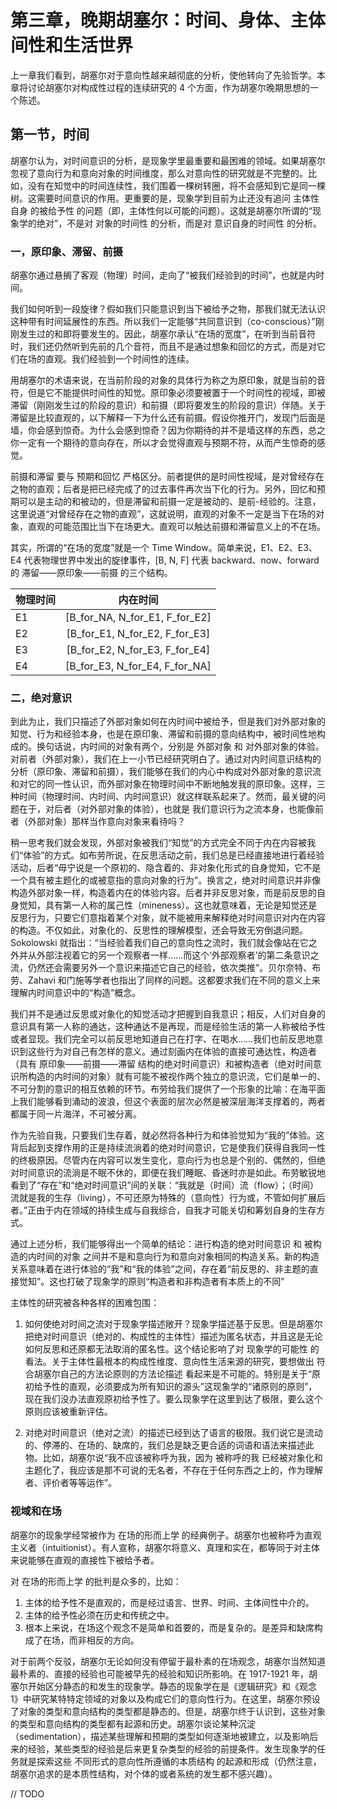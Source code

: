 # 第三章，晚期胡塞尔：时间、身体、主体间性和生活世界

上一章我们看到，胡塞尔对于意向性越来越彻底的分析，使他转向了先验哲学。本章将讨论胡塞尔对构成性过程的连续研究的 4 个方面，作为胡塞尔晚期思想的一个陈述。

## 第一节，时间

胡塞尔认为，对时间意识的分析，是现象学里最重要和最困难的领域。如果胡塞尔忽视了意向行为和意向对象的时间维度，那么对意向性的研究就是不完整的。比如，没有在知觉中的时间连续性，我们围着一棵树转圈，将不会感知到它是同一棵树。这需要时间意识的作用。更重要的是，现象学到目前为止还没有追问 主体性自身 的被给予性 的问题（即，主体性何以可能的问题）。这就是胡塞尔所谓的“现象学的绝对”，不是对 对象的时间性 的分析，而是对 意识自身的时间性 的分析。

### 一，原印象、滞留、前摄

胡塞尔通过悬搁了客观（物理）时间，走向了“被我们经验到的时间”，也就是内时间。

我们如何听到一段旋律？假如我们只能意识到当下被给予之物，那我们就无法认识这种带有时间延展性的东西。所以我们一定能够“共同意识到（co-conscious）”刚刚发生过的和即将要发生的。因此，胡塞尔承认“在场的宽度”，在听到当前音符时，我们还仍然听到先前的几个音符，而且不是通过想象和回忆的方式，而是对它们在场的直观。我们经验到一个时间性的连续。

用胡塞尔的术语来说，在当前阶段的对象的具体行为称之为原印象，就是当前的音符，但是它不能提供时间性的知觉。原印象必须要被置于一个时间性的视域，即被滞留（刚刚发生过的阶段的意识）和前摄（即将要发生的阶段的意识）伴随。关于滞留是比较直观的，以下解释一下为什么还有前摄。假设你推开门，发现门后面是墙，你会感到惊奇。为什么会感到惊奇？因为你期待的并不是墙这样的东西，总之你一定有一个期待的意向存在，所以才会觉得直观与预期不符，从而产生惊奇的感觉。

前摄和滞留 要与 预期和回忆 严格区分。前者提供的是时间性视域，是对曾经存在之物的直观；后者是把已经完成了的过去事件再次当下化的行为。另外，回忆和预期可以是主动的和被动的，但是滞留和前摄一定是被动的、是前-经验的。注意，这里说道“对曾经存在之物的直观”，这就说明，直观的对象不一定是当下在场的对象，直观的可能范围比当下在场更大。直观可以触达前摄和滞留意义上的不在场。

其实，所谓的“在场的宽度”就是一个 Time Window。简单来说，E1、E2、E3、E4 代表物理世界中发出的旋律事件，[B, N, F] 代表 backward、now、forward 的 滞留——原印象——前摄 的三个结构。

| 物理时间 | 内在时间|
|:-----------|:------------:|
| E1 | [B_for_NA, N_for_E1, F_for_E2] |
| E2 | [B_for_E1, N_for_E2, F_for_E3] |
| E3 | [B_for_E2, N_for_E3, F_for_E4] |
| E4 | [B_for_E3, N_for_E4, F_for_NA] |

### 二，绝对意识

到此为止，我们只描述了外部对象如何在内时间中被给予，但是我们对外部对象的知觉、行为和经验本身，也是在原印象、滞留和前摄的意向结构中，被时间性地构成的。换句话说，内时间的对象有两个，分别是 外部对象 和 对外部对象的体验。对前者（外部对象），我们在上一小节已经研究明白了。通过对内时间意识结构的分析（原印象、滞留和前摄），我们能够在我们的内心中构成对外部对象的意识流和对它的同一性认识，而外部对象在物理时间中不断地触发我的原印象。这样，三种时间（物理时间、内时间、内时间意识）就这样联系起来了。然而，最关键的问题在于，对后者（对外部对象的体验），也就是 我们意识行为之流本身，也能像前者（外部对象）那样当作意向对象来看待吗？

稍一思考我们就会发现，外部对象被我们“知觉”的方式完全不同于内在内容被我们“体验”的方式。如布劳所说，在反思活动之前，我们总是已经直接地进行着经验活动，后者“毋宁说是一个原初的、隐含着的、非对象化形式的自身觉知，它不是一个具有被主题化的或被意指的意向对象的行为”。换言之，绝对时间意识并非像构造外部对象一样，构造着内在的体验内容。后者并非反思对象，而是前反思的自身觉知，具有第一人称的属己性（mineness）。这也就意味着，无论是知觉还是反思行为，只要它们意指着某个对象，就不能被用来解释绝对时间意识对内在内容的构造。不仅如此，对象化的、反思性的理解模型，还会导致无穷倒退问题。Sokolowski 就指出：“当经验着我们自己的意向性之流时，我们就会像站在它之外并从外部注视着它的另一个观察者一样……而这个‘外部观察者’的第二条意识之流，仍然还会需要另外一个意识来描述它自己的经验，依次类推”。贝尔奈特、布劳、Zahavi 和门施等学者也指出了同样的问题。这都要求我们在不同的意义上来理解内时间意识中的“构造”概念。

我们并不是通过反思或对象化的知觉活动才把握到自我意识；相反，人们对自身的意识具有第一人称的通达，这种通达不是再现，而是经验生活的第一人称被给予性或者显现。我们完全可以前反思地知道自己在打字、在喝水……我们也前反思地意识到这些行为对自己有怎样的意义。通过刻画内在体验的直接可通达性，构造者（具有 原印象——前摄——滞留 结构的绝对时间意识）和被构造者（绝对时间意识所构造的内时间的对象）就有可能不被视作两个独立的意识流，它们是单一的、不可分割的意识的相互依赖的环节。布劳给我们提供了一个形象的比喻：在海平面上我们能够看到涌动的波浪，但这个表面的层次必然是被深层海洋支撑着的，两者都属于同一片海洋，不可被分离。

作为先验自我，只要我们生存着，就必然将各种行为和体验觉知为“我的”体验。这背后起到支撑作用的正是持续流淌着的绝对时间意识，它是使我们获得自我同一性的终极原因。尽管内在内容可以发生变化，意向行为也总是个别的、偶然的，但绝对时间意识的流淌是不眠不休的，即便在我们睡眠、昏迷时亦是如此。布劳敏锐地看到了“存在”和“绝对时间意识”间的关联：“我就是（时间）流（flow）；（时间）流就是我的生存（living），不可还原为特殊的（意向性）行为或，不管如何扩展后者。”正由于内在领域的持续生成与自我综合，自我才可能关切和筹划自身的生存方式。

通过上述分析，我们能够得出一个简单的结论：进行构造的绝对时间意识 和 被构造的内时间的对象 之间并不是和意向行为和意向对象相同的构造关系。新的构造关系意味着在进行体验的“我”和“我的体验”之间，存在着“前反思的、非主题的直接觉知”。这也打破了现象学的原则“构造者和非构造者有本质上的不同”

主体性的研究被各种各样的困难包围：

1. 如何使绝对时间之流对于现象学描述敞开？现象学描述基于反思。但是胡塞尔把绝对时间意识（绝对的、构成性的主体性）描述为匿名状态，并且这是无论如何反思和还原都无法取消的匿名性。这个结论影响了对 现象学的可能性 的看法。关于主体性最根本的构成性维度、意向性生活来源的研究，要想做出 符合胡塞尔自己的方法论原则的方法论描述 看起来是不可能的。特别是关于“原初给予性的直观，必须要成为所有知识的源头”这现象学的“诸原则的原则”，现在我们没办法直观原初给予性了。要么现象学在这里到达了极限，要么这个原则应该被重新评估。

2. 对绝对时间意识（绝对之流）的描述已经到达了语言的极限。我们说它是流动的、停滞的、在场的、缺席的，我们总是缺乏更合适的词语和语法来描述此物。比如，胡塞尔说“我不应该被称呼为我，因为 被称呼的我 已经被对象化和主题化了，我应该是那不可说的无名者，不存在于任何东西之上的，作为理解者、评价者等等运作”。

### 视域和在场

胡塞尔的现象学经常被作为 在场的形而上学 的经典例子。胡塞尔也被称呼为直观主义者（intuitionist）。有人宣称，胡塞尔将意义、真理和实在，都等同于对主体来说能够在直观的直接性下被给予者。

对 在场的形而上学 的批判是众多的，比如：

1. 主体的给予性不是直观的，而是经过语言、世界、时间、主体间性中介的。
2. 主体的给予性必须在历史和传统之中。
3. 根本上来说，在场这个观念不是简单和首要的，而是复杂的。是差异和缺席构成了在场，而非相反的方向。

对于前两个反驳，胡塞尔无论如何没有停留于最朴素的在场观念，胡塞尔当然知道最朴素的、直接的经验也可能被早先的经验和知识所影响。在 1917-1921 年，胡塞尔开始区分静态的和发生的现象学。静态的现象学在是《逻辑研究》和《观念 1》中研究某特特定领域的对象以及构成它们的意向性行为。在这里，胡塞尔预设了对象的类型和意向结构的类型都是静态的。但是，胡塞尔终于认识到，这些对象的类型和意向结构的类型都有起源和历史。胡塞尔谈论某种沉淀（sedimentation），描述某些理解和预期的类型如何逐渐地被建立，以及影响后来的经验，某些类型的经验是后来更复杂类型的经验的前提条件。发生现象学的任务就是探索这些 不同形式的意向性所遵循的本质结构 的起源和形成（仍然注意，胡塞尔追求的是本质性结构，对个体的或者系统的发生都不感兴趣）。

// TODO


